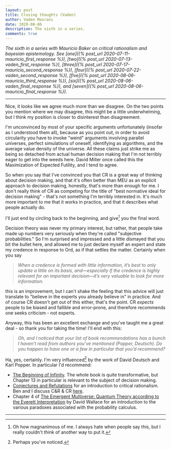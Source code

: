 ```yaml
---
layout: post
title: Closing thoughts (Vaden)
author: Vaden Masrani
date: 2020-08-06
description: The sixth in a series.
comments: true
---
```



_The sixth in a series with Mauricio Baker on critical rationalism and bayesian epistemology. See [one]({% post_url 2020-07-11-mauricio_first_response %}), [two]({% post_url 2020-07-13-vaden_first_response %}), [three]({% post_url 2020-07-17-mauricio_second_response %}), [four]({% post_url 2020-07-22-vaden_second_response %}), [five]({% post_url 2020-08-06-mauricio_third_response %}), [six]({% post_url 2020-08-06-vaden_final_response %}), and [seven]({% post_url 2020-08-06-mauricio_final_response %})._

---


Nice, it looks like we agree much more than we disagree. On the two points you mention where we may disagree, this might be a little underwhelming, but I think my position is closer to disinterest than disagreement.
<!--more-->

I'm unconvinced by most of your specific arguments unfortunately (insofar as I understood them all), because as you point out, in order to avoid circularity you have to invoke "weird" arguments involving parallel universes, perfect simulations of oneself, identifying as algorithms, and the average value density of the universe. All these claims just strike me as being so detached from actual human decision making that I'm not terribly eager to get into the weeds here. David Miller once called this the Maximization of Expected Futility, and I tend to agree.

So when you say that I've convinced you that CR is a great way of thinking about decision making, and that it's often better than MEU as an explicit approach to decision making, honestly, that's more than enough for me. I don't really think of CR as competing for the title of "best normative ideal for decision making" - that's not something I'm terribly interested in. It's much more important to me that it works in practice, and that it describes what people actually do.

I'll just end by circling back to the beginning, and give[^1] you the final word.

Decision theory was never my primary interest, but rather, that people take made up numbers very seriously when they're called "subjective probabilities." So I'm surprised and impressed and a little dismayed that you bit the bullet here, and allowed me to just declare myself an expert and state my credence in response to Ord, as if that settles the matter. Certainly when you say

> _When a credence is formed with little information, it’s best to only update a little on its basis, and—especially if the credence is highly relevant for an important decision—it’s very valuable to look for more information._

this is an improvement, but I can't shake the feeling that this advice will just translate to "believe in the experts you already believe in" in practice. And of course CR doesn't get out of this either, that's the point. CR _expects_ people to be biased and fallible and error-prone, and therefore recommends one seeks criticism - not experts.

Anyway, this has been an excellent exchange and you've taught me a great deal - so thank you for taking the time! I'll end with this:
> _Oh, and I noticed that your list of book recommendations has a bunch I haven’t read from authors you’ve mentioned (Popper, Deutsch). Do you happen to have one or a few in particular that you’d recommend?_

Ha, yes, certainly. I'm very influenced[^2] by the work of David Deutsch and Karl Popper. In particular I'd recommend:

- [The Beginning of Infinity](https://beginningofinfinity.com/excerpt). The whole book is quite transformative, but Chapter 13 in particular is relevant to the subject of decision making.
- [Conjectures and Refutations](https://books.google.ca/books?hl=en&lr=&id=zXh9AwAAQBAJ&oi=fnd&pg=PP1&dq=conjectures+and+refutations&ots=psS6JCh1YY&sig=rD9am1MaEJPL4H9_KI4cgFHlcK4#v=onepage&q=conjectures%20and%20refutations&f=false) for an introduction to critical rationalism. Ben and I discuss C&R & CR [here](https://increments.buzzsprout.com/1100666/4756712-8-philosophy-of-probability-iii-conjectures-and-refutations).
- Chapter 4 of [The Emergent Multiverse: Quantum Theory according to the Everett Interpretation](https://www.amazon.ca/Emergent-Multiverse-Quantum-according-Interpretation/dp/0198707541) by David Wallace for an introduction to the various paradoxes associated with the probability calculus.


---

[^1]: Oh how magnanimous of me. I always hate when people say this, but I really couldn't think of another way to put it.
[^2]: Perhaps you've noticed.
